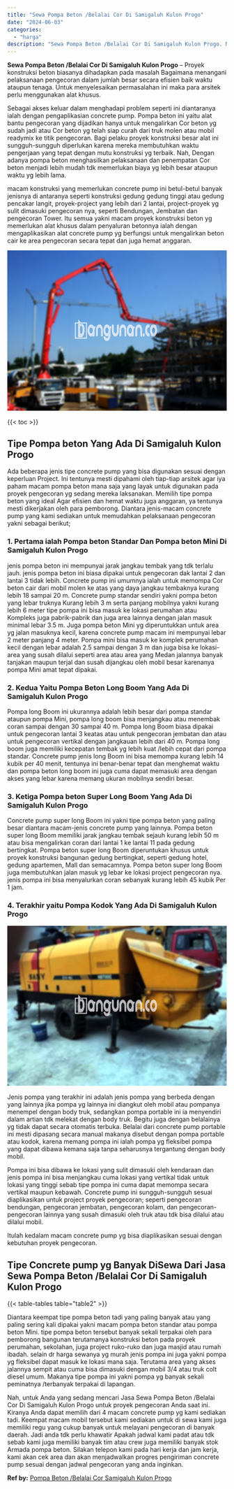 ```yaml
---
title: "Sewa Pompa Beton /Belalai Cor Di Samigaluh Kulon Progo"
date: "2024-06-03"
categories: 
  - "harga"
description: "Sewa Pompa Beton /Belalai Cor Di Samigaluh Kulon Progo. Nah, untuk Anda yang sedang mencari Jasa Sewa Pompa Beton /Belalai Cor Di Samigaluh Kulon Progo untuk..."
---
```


**Sewa Pompa Beton /Belalai Cor Di Samigaluh Kulon Progo** – Proyek konstruksi beton biasanya dihadapkan pada masalah Bagaimana menangani pelaksanaan pengecoran dalam jumlah besar secara efisien baik waktu ataupun tenaga. Untuk menyelesaikan permasalahan ini maka para arsitek perlu menggunakan alat khusus.

Sebagai akses keluar dalam menghadapi problem seperti ini diantaranya ialah dengan pengaplikasian concrete pump. Pompa beton ini yaitu alat bantu pengecoran yang dijadikan hanya untuk mengalirkan Cor beton yg sudah jadi atau Cor beton yg telah siap curah dari truk molen atau mobil readymix ke titik pengecoran. Bagi pelaku proyek konstruksi besar alat ini sungguh-sungguh diperlukan karena mereka membutuhkan waktu pengerjaan yang tepat dengan mutu konstruksi yg terbaik. Nah, Dengan adanya pompa beton menghasilkan pelaksanaan dan penempatan Cor beton menjadi lebih mudah tdk memerlukan biaya yg lebih besar ataupun waktu yg lebih lama.

macam konstruksi yang memerlukan concrete pump ini betul-betul banyak jenisnya di antaranya seperti konstruksi gedung gedung tinggi atau gedung pencakar langit, proyek-project yang lebih dari 2 lantai, project-proyek yg sulit dimasuki pengecoran nya, seperti Bendungan, Jembatan dan pengecoran Tower. Itu semua yakni macam proyek konstruksi beton yg memerlukan alat khusus dalam penyaluran betonnya ialah dengan mengaplikasikan alat concrete pump yg berfungsi untuk mengalirkan beton cair ke area pengecoran secara tepat dan juga hemat anggaran.

![Sewa Pompa Beton /Belalai Cor Di Samigaluh Kulon Progo](/images/sewa-concrete-pump-21.png)

{{< toc >}}

## Tipe Pompa beton Yang Ada Di Samigaluh Kulon Progo

Ada beberapa jenis tipe concrete pump yang bisa digunakan sesuai dengan keperluan Project. Ini tentunya mesti dipahami oleh tiap-tiap arsitek agar iya paham macam pompa beton mana saja yang layak untuk digunakan pada proyek pengecoran yg sedang mereka laksanakan. Memilih tipe pompa beton yang ideal Agar efisien dan hemat waktu juga anggaran, ya tentunya mesti dikerjakan oleh para pemborong. Diantara jenis-macam concrete pump yang kami sediakan untuk memudahkan pelaksanaan pengecoran yakni sebagai berikut;

### 1\. Pertama ialah Pompa beton Standar Dan Pompa beton Mini Di Samigaluh Kulon Progo

jenis pompa beton ini mempunyai jarak jangkau tembak yang tdk terlalu jauh. jenis pompa beton ini biasa dipakai untuk pengecoran dak lantai 2 dan lantai 3 tidak lebih. Concrete pump ini umumnya ialah untuk memompa Cor beton cair dari mobil molen ke atas yang daya jangkau tembaknya kurang lebih 18 sampai 20 m. Concrete pump standar sendiri yakni pompa beton yang lebar truknya Kurang lebih 3 m serta panjang mobilnya yakni kurang lebih 6 meter tipe pompa ini bisa masuk ke lokasi perumahan atau Kompleks juga pabrik-pabrik dan juga area lainnya dengan jalan masuk minimal lebar 3.5 m. Juga pompa beton Mini yg diperuntukkan untuk area yg jalan masuknya kecil, karena concrete pump macam ini mempunyai lebar 2 meter panjang 4 meter. Pompa mini bisa masuk ke komplek perumahan kecil dengan lebar adalah 2.5 sampai dengan 3 m dan juga bisa ke lokasi-area yang susah dilalui seperti area atau area yang Medan jalannya banyak tanjakan maupun terjal dan susah dijangkau oleh mobil besar karenanya pompa Mini amat tepat dipakai.

### 2\. Kedua Yaitu Pompa Beton Long Boom Yang Ada Di Samigaluh Kulon Progo

Pompa long Boom ini ukurannya adalah lebih besar dari pompa standar ataupun pompa Mini, pompa long boom bisa menjangkau atau menembak coran sampai dengan 30 sampai 40 m. Pompa long Boom biasa dipakai untuk pengecoran lantai 3 keatas atau untuk pengecoran jembatan dan atau untuk pengecoran vertikal dengan jangkauan lebih dari 40 m. Pompa long boom juga memiliki kecepatan tembak yg lebih kuat /lebih cepat dari pompa standar. Concrete pump jenis long Boom ini bisa memompa kurang lebih 14 kubik per 40 menit, tentunya ini benar-benar tepat dan menghemat waktu dan pompa beton long boom ini juga cuma dapat memasuki area dengan akses yang lebar karena memang ukuran mobilnya sendiri besar.

### 3\. Ketiga Pompa beton Super Long Boom Yang Ada Di Samigaluh Kulon Progo

Concrete pump super long Boom ini yakni tipe pompa beton yang paling besar diantara macam-jenis concrete pump yang lainnya. Pompa beton super long Boom memiliki jarak jangkau tembak sejauh kurang lebih 50 m atau bisa mengalirkan coran dari lantai 1 ke lantai 11 pada gedung bertingkat. Pompa beton super long Boom diperuntukan khusus untuk proyek konstruksi bangunan gedung bertingkat, seperti gedung hotel, gedung apartemen, Mall dan semacamnya. Pompa beton super long Boom juga membutuhkan jalan masuk yg lebar ke lokasi project pengecoran nya. jenis pompa ini bisa menyalurkan coran sebanyak kurang lebih 45 kubik Per 1 jam.

### 4\. Terakhir yaitu Pompa Kodok Yang Ada Di Samigaluh Kulon Progo

![Sewa Pompa Beton /Belalai Cor Di Samigaluh Kulon Progo](/images/sewa-concrete-pump-29.png)

Jenis pompa yang terakhir ini adalah jenis pompa yang berbeda dengan yang lainnya jika pompa yg lainnya ini diangkut oleh mobil atau pompanya menempel dengan body truk, sedangkan pompa portable ini ia menyendiri dalam artian tdk melekat dengan body truk. Begitu juga dengan belalainya yg tidak dapat secara otomatis terbuka. Belalai dari concrete pump portable ini mesti dipasang secara manual makanya disebut dengan pompa portable atau kodok, karena memang pompa ini ialah pompa yg fleksibel pompa yang dapat dibawa kemana saja tanpa seharusnya tergantung dengan body mobil.

Pompa ini bisa dibawa ke lokasi yang sulit dimasuki oleh kendaraan dan jenis pompa ini bisa menjangkau cuma lokasi yang vertikal tidak untuk lokasi yang tinggi sebab tipe pompa ini cuma dapat memompa secara vertikal maupun kebawah. Concrete pump ini sungguh-sungguh sesuai diaplikasikan untuk project proyek pengecoran; seperti pengecoran bendungan, pengecoran jembatan, pengecoran kolam, dan pengecoran-pengecoran lainnya yang susah dimasuki oleh truk atau tdk bisa dilalui atau dilalui mobil.

Itulah kedalam macam concrete pump yg bisa diaplikasikan sesuai dengan kebutuhan proyek pengecoran.

## Tipe Concrete pump yg Banyak DiSewa Dari Jasa Sewa Pompa Beton /Belalai Cor Di Samigaluh Kulon Progo

{{< table-tables table="table2" >}}

Diantara keempat tipe pompa beton tadi yang paling banyak atau yang paling sering kali dipakai yakni macam pompa beton standar atau pompa beton Mini. tipe pompa beton tersebut banyak sekali terpakai oleh para pemborong bangunan terutamanya konstruksi beton pada proyek perumahan, sekolahan, juga project ruko-ruko dan juga masjid atau rumah ibadah. selain dr harga sewanya yg murah jenis pompa ini juga yakni pompa yg fleksibel dapat masuk ke lokasi mana saja. Terutama area yang akses jalannya sempit atau cuma bisa dimasuki dengan mobil 3/4 atau truk colt diesel umum. Makanya tipe pompa ini yakni pompa yg banyak sekali peminatnya /terbanyak terpakai di lapangan.

Nah, untuk Anda yang sedang mencari Jasa Sewa Pompa Beton /Belalai Cor Di Samigaluh Kulon Progo untuk proyek pengecoran Anda saat ini. Kiranya Anda dapat memilih dari 4 macam concrete pump yg kami sediakan tadi. Keempat macam mobil tersebut kami sediakan untuk di sewa kami juga memiliki regu yang cukup banyak untuk melayani pengecoran di banyak daerah. Jadi anda tdk perlu khawatir Apakah jadwal kami padat atau tdk sebab kami juga memiliki banyak tim atau crew juga memiliki banyak stok Armada pompa beton. Silakan telepon kami pada hari kerja dan jam kerja, kami akan cek area dan akan menjadwalkan progres pengiriman concrete pump sesuai dengan jadwal pengecoran yang anda inginkan.

**Ref by:** [Pompa Beton /Belalai Cor Samigaluh Kulon Progo](https://id.wikipedia.org/wiki/Pompa)
